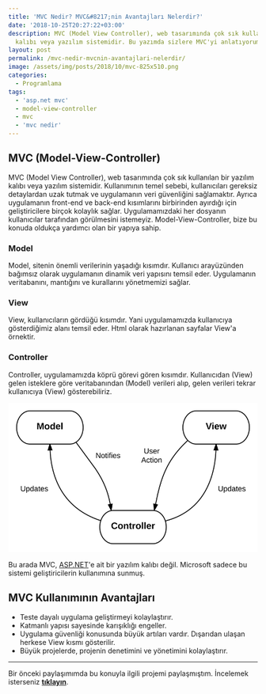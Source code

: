 ```yaml
---
title: 'MVC Nedir? MVC&#8217;nin Avantajları Nelerdir?'
date: '2018-10-25T20:27:22+03:00'
description: MVC (Model View Controller), web tasarımında çok sık kullanılan bir yazılım
  kalıbı veya yazılım sistemidir. Bu yazımda sizlere MVC'yi anlatıyorum.
layout: post
permalink: /mvc-nedir-mvcnin-avantajlari-nelerdir/
image: /assets/img/posts/2018/10/mvc-825x510.png
categories:
  - Programlama
tags:
  - 'asp.net mvc'
  - model-view-controller
  - mvc
  - 'mvc nedir'
---
```


## MVC (Model-View-Controller)

MVC (Model View Controller), web tasarımında çok sık kullanılan bir yazılım kalıbı veya yazılım sistemidir. Kullanımının temel sebebi, kullanıcıları gereksiz detaylardan uzak tutmak ve uygulamanın veri güvenliğini sağlamaktır. Ayrıca uygulamanın front-end ve back-end kısımlarını birbirinden ayırdığı için geliştiricilere birçok kolaylık sağlar. Uygulamamızdaki her dosyanın kullanıcılar tarafından görülmesini istemeyiz. Model-View-Controller, bize bu konuda oldukça yardımcı olan bir yapıya sahip.

### Model

Model, sitenin önemli verilerinin yaşadığı kısımdır. Kullanıcı arayüzünden bağımsız olarak uygulamanın dinamik veri yapısını temsil eder. Uygulamanın veritabanını, mantığını ve kurallarını yönetmemizi sağlar.

### View

View, kullanıcıların gördüğü kısımdır. Yani uygulamamızda kullanıcıya gösterdiğimiz alanı temsil eder. Html olarak hazırlanan sayfalar View'a örnektir.

### Controller

Controller, uygulamamızda köprü görevi gören kısımdır. Kullanıcıdan (View) gelen isteklere göre veritabanından (Model) verileri alıp, gelen verileri tekrar kullanıcıya (View) gösterebiliriz.

![MVC Nedir](/assets/img/posts/2018/10/mvc-nedir.png)

Bu arada MVC, [ASP.NET](https://www.asp.net/)'e ait bir yazılım kalıbı değil. Microsoft sadece bu sistemi geliştiricilerin kullanımına sunmuş.

## MVC Kullanımının Avantajları

- Teste dayalı uygulama geliştirmeyi kolaylaştırır.
- Katmanlı yapısı sayesinde karışıklığı engeller.
- Uygulama güvenliği konusunda büyük artıları vardır. Dışarıdan ulaşan herkese View kısmı gösterilir.
- Büyük projelerde, projenin denetimini ve yönetimini kolaylaştırır.

---

Bir önceki paylaşımımda bu konuyla ilgili projemi paylaşmıştım. İncelemek isterseniz **[tıklayın](https://www.erdiucar.com/arduino-asp-net-mvc-rgb-led-kontrolu/)**.
